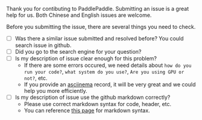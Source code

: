 Thank you for contibuting to PaddlePaddle. Submitting an issue is a great help for us.
Both Chinese and English issues are welcome.

Before you submitting the issue, there are several things you need to check.

- [ ] Was there a similar issue submitted and resolved before? You could search issue in github.
- [ ] Did you go to the search engine for your question?
- [ ] Is my description of issue clear enough for this problem?
   * If there are some errors occured, we need details about `how do you run your code?`, `what system do you use?`, `Are you using GPU or not?`, etc.
   * If you provide an [asciinema](https://asciinema.org/) record, it will be very great and we could help you more efficiently.
- [ ] Is my description of issue use the github markdown correctly?
   * Please use correct markdown syntax for code, header, etc.
   * You can reference [this page](https://guides.github.com/features/mastering-markdown/) for markdown syntax.
